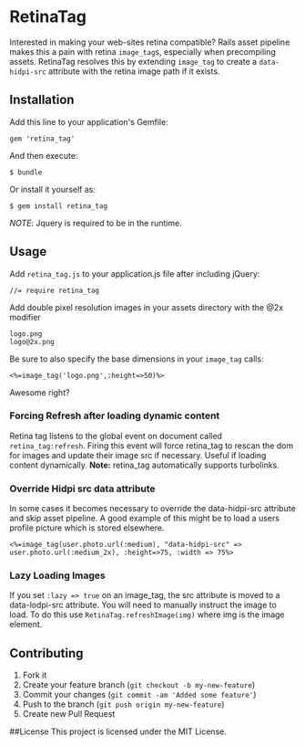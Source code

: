 # RetinaTag

Interested in making your web-sites retina compatible? Rails asset pipeline
makes this a pain with retina `image_tag`s, especially when precompiling assets.
RetinaTag resolves this by extending `image_tag` to create a `data-hidpi-src`
attribute with the retina image path if it exists.

## Installation

Add this line to your application's Gemfile:

    gem 'retina_tag'

And then execute:

    $ bundle

Or install it yourself as:

    $ gem install retina_tag

_NOTE_: Jquery is required to be in the runtime.

## Usage

Add `retina_tag.js` to your application.js file after including jQuery:

    //= require retina_tag

Add double pixel resolution images in your assets directory with the @2x modifier

    logo.png
    logo@2x.png

Be sure to also specify the base dimensions in your `image_tag` calls:

    <%=image_tag('logo.png',:height=>50)%>

Awesome right?

### Forcing Refresh after loading dynamic content
Retina tag listens to the global event on document called `retina_tag:refresh`. Firing this event will force retina_tag to rescan the dom for images and update their image src if necessary. Useful if loading content dynamically. **Note:** retina_tag automatically supports turbolinks.

### Override Hidpi src data attribute
In some cases it becomes necessary to override the data-hidpi-src attribute and skip asset pipeline. A good example of this might be to load a users profile picture which is stored elsewhere.

    <%=image_tag(user.photo.url(:medium), "data-hidpi-src" => user.photo.url(:medium_2x), :height=>75, :width => 75%>

### Lazy Loading Images
If you set `:lazy => true` on an image_tag, the src attribute is moved to a data-lodpi-src attribute. You will need to manually instruct the image to load. To do this use `RetinaTag.refreshImage(img)` where img is the image element.


## Contributing

1. Fork it
2. Create your feature branch (`git checkout -b my-new-feature`)
3. Commit your changes (`git commit -am 'Added some feature'`)
4. Push to the branch (`git push origin my-new-feature`)
5. Create new Pull Request

##License
This project is licensed under the MIT License.
